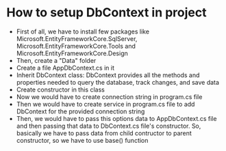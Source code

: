 # How to setup DbContext in project

- First of all, we have to install few packages like Microsoft.EntityFrameworkCore.SqlServer, Microsoft.EntityFrameworkCore.Tools and Microsoft.EntityFrameworkCore.Design
- Then, create a "Data" folder 
- Create a file AppDbContext.cs in it
- Inherit DbContext class: DbContext provides all the methods and properties needed to query the database, track changes, and save data
- Create constructor in this class
- Now we would have to create connection string in program.cs file 
- Then we would have to create service in program.cs file to add DbContext for the provided connection string
- Then, we would have to pass this options data to AppDbContext.cs file and then passing that data to DbContext.cs file's constructor. So, basically we have to pass data from child contructor to parent constructor, so we have to use base() function

